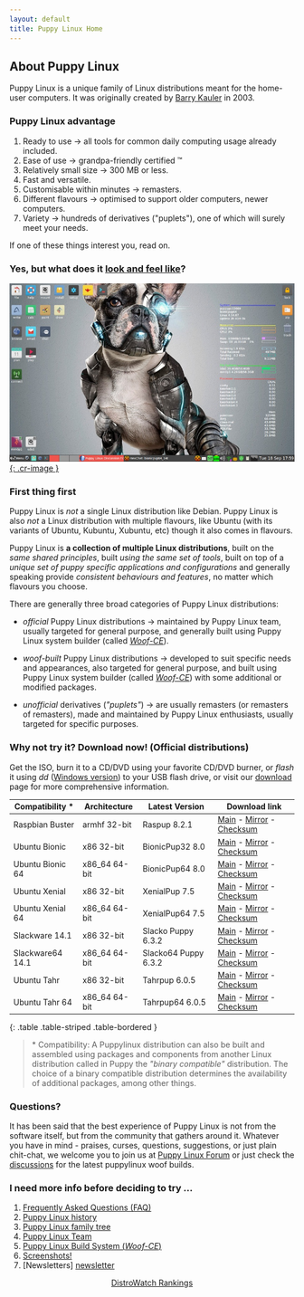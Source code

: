 ```yaml
---
layout: default
title: Puppy Linux Home
---
```

## About Puppy Linux

Puppy Linux is a unique family of Linux distributions meant for the home-user computers. It was originally created by 
[Barry Kauler](http://bkhome.org/news) in 2003.

### Puppy Linux advantage

 1. Ready to use → all tools for common daily computing usage already included.
 2. Ease of use → grandpa-friendly certified ™
 3. Relatively small size → 300 MB or less.
 4. Fast and versatile.
 5. Customisable within minutes → remasters.
 6. Different flavours → optimised to support older computers, newer computers.
 7. Variety → hundreds of derivatives ("puplets"), one of which will surely meet your needs.

If one of these things interest you, read on.


### Yes, but what does it [look and feel like](screenshots.html "Screenshot Page")?

[![Screenshot of BionicPup64 8.0](screenshots/bionicpup64.jpg){: .cr-image }](screenshots.html "Screenshot Page")


### First thing first

Puppy Linux is _not_ a single Linux distribution like Debian.
Puppy Linux is also _not_ a Linux distribution with multiple flavours,
like Ubuntu (with its variants of Ubuntu, Kubuntu, Xubuntu, etc)
though it also comes in flavours.

Puppy Linux is **a collection of multiple Linux distributions**, built on
the _same shared principles_, built _using the same set of tools_, built on top 
of a _unique set of puppy specific applications and configurations_ and
generally speaking provide _consistent behaviours and features_, no 
matter which flavours you choose.

There are generally three broad categories of Puppy Linux distributions:

 * _official_ Puppy Linux distributions → maintained by Puppy Linux team,
   usually targeted for general purpose, and generally built using
   Puppy Linux system builder (called [_Woof-CE_][woof-ce]).

 * _woof-built_ Puppy Linux distributions → developed to suit specific needs 
   and appearances, also targeted for general purpose, and built using
   Puppy Linux system builder (called [_Woof-CE_][woof-ce]) with some additional
   or modified packages.

 * _unofficial_ derivatives (_"puplets"_) → are usually remasters 
   (or remasters of remasters), made and maintained by Puppy Linux enthusiasts,
   usually targeted for specific purposes.


<p id="download"/><!--do not edit this line-->

### Why not try it? Download now! (Official distributions)

Get the ISO, burn it to a CD/DVD using your favorite CD/DVD burner, 
or _flash_ it using _dd_ ([Windows version](http://www.chrysocome.net/dd))
to your USB flash drive, or visit our [download](download.html) page
for more comprehensive information.

|Compatibility \*  | Architecture  | Latest Version        | Download link                                           |
|------------------|---------------|-----------------------|---------------------------------------------------------|
|Raspbian Buster   | armhf 32-bit  | Raspup 8.2.1          | [Main][rasp] - [Mirror][raspm] - [Checksum][raspc] |
|Ubuntu Bionic     | x86 32-bit    | BionicPup32 8.0       | [Main][bi32] - [Mirror][bi32m] - [Checksum][bi32c] |
|Ubuntu Bionic 64  | x86_64 64-bit | BionicPup64 8.0       | [Main][bi64] - [Mirror][bi64m] - [Checksum][bi64c] |
|Ubuntu Xenial     | x86 32-bit    | XenialPup 7.5         | [Main][xe32] - [Mirror][xe32m] - [Checksum][xe32c] |
|Ubuntu Xenial 64  | x86_64 64-bit | XenialPup64 7.5       | [Main][xe64] - [Mirror][xe64m] - [Checksum][xe64c] |
|Slackware 14.1    | x86 32-bit    | Slacko Puppy   6.3.2  | [Main][sl32] - [Mirror][sl32m] - [Checksum][sl32c] |
|Slackware64 14.1  | x86_64 64-bit | Slacko64 Puppy 6.3.2  | [Main][sl64] - [Mirror][sl64m] - [Checksum][sl64c] |
|Ubuntu Tahr       | x86 32-bit    | Tahrpup 6.0.5         | [Main][ta32] - [Mirror][ta32m] - [Checksum][ta32c] |
|Ubuntu Tahr 64    | x86_64 64-bit | Tahrpup64 6.0.5       | [Main][ta64] - [Mirror][ta64m] - [Checksum][ta64c] |
{: .table .table-striped .table-bordered }

[sl32]: http://distro.ibiblio.org/puppylinux/puppy-slacko-6.3.2/32/slacko-6.3.2-uefi.iso
[sl32m]: http://ftp.nluug.nl/ftp/pub/os/Linux/distr/puppylinux/puppy-slacko-6.3.2/32/slacko-6.3.2-uefi.iso
[sl32c]: http://distro.ibiblio.org/puppylinux/puppy-slacko-6.3.2/32/slacko-6.3.2-uefi.iso.md5.txt
[sl64]: http://distro.ibiblio.org/puppylinux/puppy-slacko-6.3.2/64/slacko64-6.3.2-uefi.iso
[sl64m]: http://ftp.nluug.nl/ftp/pub/os/Linux/distr/puppylinux/puppy-slacko-6.3.2/64/slacko64-6.3.2-uefi.iso
[sl64c]: http://distro.ibiblio.org/puppylinux/puppy-slacko-6.3.2/64/slacko64-6.3.2-uefi.iso.md5.txt
[ta32]: http://distro.ibiblio.org/puppylinux/puppy-tahr/iso/tahrpup%20-6.0-CE/tahr-6.0.5_PAE.iso
[ta32m]: http://ftp.nluug.nl/ftp/pub/os/Linux/distr/puppylinux/puppy-tahr/iso/tahrpup%20-6.0-CE/tahr-6.0.5_PAE.iso
[ta32c]: http://distro.ibiblio.org/puppylinux/puppy-tahr/iso/tahrpup%20-6.0-CE/tahr-6.0.5_PAE.iso.md5.txt
[ta64]: http://distro.ibiblio.org/puppylinux/puppy-tahr/iso/tahrpup64-6.0.5/tahr64-6.0.5.iso
[ta64m]: http://ftp.nluug.nl/ftp/pub/os/Linux/distr/puppylinux/puppy-tahr/iso/tahrpup64-6.0.5/tahr64-6.0.5.iso
[ta64c]: http://distro.ibiblio.org/puppylinux/puppy-tahr/iso/tahrpup64-6.0.5/tahr64-6.0.5.iso.md5.txt
[xe32]: http://distro.ibiblio.org/puppylinux/puppy-xenial/32/xenialpup-7.5-uefi.iso
[xe32m]: http://ftp.nluug.nl/ftp/pub/os/Linux/distr/puppylinux/puppy-xenial/32/xenialpup-7.5-uefi.iso
[xe32c]: http://distro.ibiblio.org/puppylinux/puppy-xenial/32/xenialpup-7.5-uefi.iso.md5&sha256.txt
[xe64]: http://distro.ibiblio.org/puppylinux/puppy-xenial/64/xenialpup64-7.5-uefi.iso
[xe64m]: http://ftp.nluug.nl/ftp/pub/os/Linux/distr/puppylinux/puppy-xenial/64/xenialpup64-7.5-uefi.iso
[xe64c]: http://distro.ibiblio.org/puppylinux/puppy-xenial/64/xenialpup64-7.5-uefi.iso.md5&sha256.txt
[bi64]: http://distro.ibiblio.org/puppylinux/puppy-bionic/bionicpup64/bionicpup64-8.0-uefi.iso
[bi64m]: http://ftp.nluug.nl/ftp/pub/os/Linux/distr/puppylinux/puppy-bionic/bionicpup64/bionicpup64-8.0-uefi.iso
[bi64c]: http://distro.ibiblio.org/puppylinux/puppy-bionic/bionicpup64/bionicpup64-8.0-uefi.iso.md5.txt
[bi32]: http://distro.ibiblio.org/puppylinux/puppy-bionic/bionicpup32/bionicpup32-8.0-uefi.iso
[bi32m]: http://ftp.nluug.nl/ftp/pub/os/Linux/distr/puppylinux/puppy-bionic/bionicpup32/bionicpup32-8.0-uefi.iso
[bi32c]: http://distro.ibiblio.org/puppylinux/puppy-bionic/bionicpup32/bionicpup32-8.0-uefi.iso.md5.txt
[rasp]: https://distro.ibiblio.org/puppylinux/arm/puppy-raspup-8.2.1/raspup-8.2.1-a60dc46d9-2gb-f2fs-swap.img.zip
[raspm]: http://ftp.nluug.nl/ftp/pub/os/Linux/distr/puppylinux/arm/puppy-raspup-8.2.1/raspup-8.2.1-a60dc46d9-2gb-f2fs-swap.img.zip
[raspc]: http://distro.ibiblio.org/puppylinux/arm/puppy-raspup-8.2.1/raspup-8.2.1-a60dc46d9-2gb-f2fs-swap.img.zip.md5.txt

> \* Compatibility: A Puppylinux distribution can also be built and assembled using packages
> and components from another Linux distribution called in Puppy the _"binary compatible"_
> distribution. The choice of a binary compatible distribution determines the availability of 
> additional packages, among other things.


### Questions?

It has been said that the best experience of Puppy Linux is not from 
the software itself, but from the community that gathers around it.
Whatever you have in mind - praises, curses, questions, suggestions,
or just plain chit-chat, we welcome you to join us at 
[Puppy Linux Forum](http://murga-linux.com/puppy) or just check 
the [discussions][download] for the latest puppylinux woof builds.


### I need more info before deciding to try ...

 1. [Frequently Asked Questions (FAQ)][faq]
 1. [Puppy Linux history][history]
 2. [Puppy Linux family tree][family-tree]
 3. [Puppy Linux Team][team]
 4. [Puppy Linux Build System (_Woof-CE_)][woof-ce]
 5. [Screenshots!][screen]
 6. [Newsletters] [newsletter]

[faq]: faq.html
[woof-ce]: woof-ce.html
[history]: history.html
[team]: team.html
[family-tree]: family-tree.html
[screen]: screenshots.html
[download]: download.html
[newsletter]: http://smokey01.com/newsletters/



<p align="center">
 <a href="https://distrowatch.com/table.php?distribution=puppy">DistroWatch Rankings</a>
</p>
